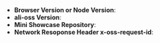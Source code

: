 <!--
Thank you for reporting an issue.

1. It's RECOMMENDED to submit PR for typo or tiny bug fix.
2. If this's a BUG, please provide: course repetition, network error log and configuration. Fill in as much of the template below as you're able.
3. It will be nice to use example project to provide a mini GitHub repository which can reproduce the issue.
4. please try user newest ali-oss version.

感谢您向我们反馈问题。

1. 我们推荐如果是小问题（错别字修改，小的 bug fix）直接提交 PR。
2. 如果是一个 BUG，请提供：复现步骤，错误请求和响应日志以及相关配置，并尽量填写下面的模板中的条目(请网络响应中x-oss-request-id字段值)。
3. 如果可以，请使用项目中 example工程提供一个最小可复现的代码仓库，方便我们排查问题。
4. 尽量使用最新版本的SDK方便我们维护跟踪
5. 扩展阅读：[如何向开源项目提交无法解答的问题](https://zhuanlan.zhihu.com/p/25795393)
-->

- **Browser Version or Node Version**:
- **ali-oss Version**:
- **Mini Showcase Repository**:
- **Network Resoponse Header x-oss-request-id**:

<!-- Enter your issue details below this comment. -->
